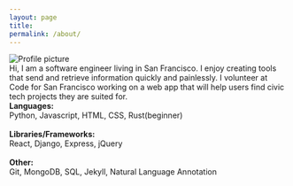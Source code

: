 ```yaml
---
layout: page
title:
permalink: /about/
---
```

<div id="about-grid">

  <div id="about-pic"><img src="https://pauljickling.github.io/assets/img/profile.jpeg" alt="Profile picture" id="profile"></div>

  <div id="about-text">Hi, I am a software engineer living in San Francisco. I enjoy creating tools that send and retrieve information quickly and painlessly. I volunteer at Code for San Francisco working on a web app that will help users find civic tech projects they are suited for.</div>

  <div id="about-skills">
    <strong>Languages:</strong><br>
    Python, Javascript, HTML, CSS, Rust(beginner)<br><br>
    <strong>Libraries/Frameworks:</strong><br>
    React, Django, Express, jQuery<br><br>
    <strong>Other:</strong><br>
    Git, MongoDB, SQL, Jekyll, Natural Language Annotation
  </div>
</div>
